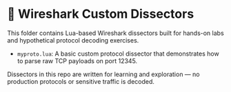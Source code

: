 # 🧩 Wireshark Custom Dissectors

This folder contains Lua-based Wireshark dissectors built for hands-on labs and hypothetical protocol decoding exercises.

- `myproto.lua`: A basic custom protocol dissector that demonstrates how to parse raw TCP payloads on port 12345.

Dissectors in this repo are written for learning and exploration — no production protocols or sensitive traffic is decoded.

